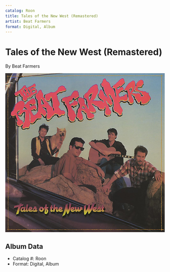 ```yaml
---
catalog: Roon
title: Tales of the New West (Remastered)
artist: Beat Farmers
format: Digital, Album
---
```


# Tales of the New West (Remastered)

By Beat Farmers

![](../../assets/albumcovers/Beat_Farmers-Tales_of_the_New_West_Remastered.png)

## Album Data

- Catalog #: Roon
- Format: Digital, Album

